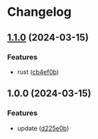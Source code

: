# Changelog

## [1.1.0](https://github.com/kmd-fl/test-ci-2/compare/v1.0.0...v1.1.0) (2024-03-15)


### Features

* rust ([cb4ef0b](https://github.com/kmd-fl/test-ci-2/commit/cb4ef0b998b15992de12b588a949d48ca7a240ac))

## 1.0.0 (2024-03-15)


### Features

* update ([d225e0b](https://github.com/kmd-fl/test-ci-2/commit/d225e0bae54c1ee822166b085154e031404df3f5))
